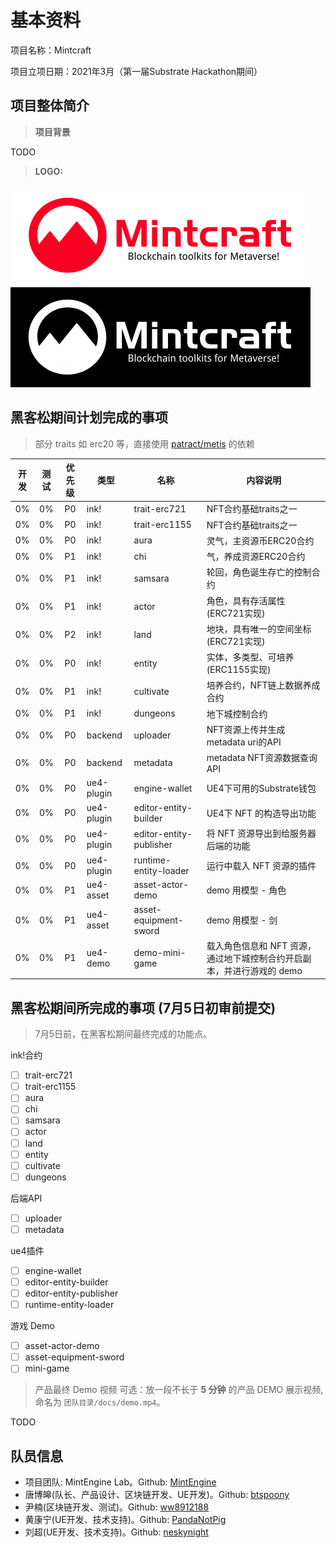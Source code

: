 # 基本资料

项目名称：Mintcraft

项目立项日期：2021年3月（第一届Substrate Hackathon期间）

## 项目整体简介

> **项目背景**

TODO

> **LOGO:**

![Logo Light][logo1]
![Logo Dark][logo2]

## 黑客松期间计划完成的事项

> 部分 traits 如 erc20 等，直接使用 [patract/metis](https://github.com/patractlabs/metis) 的依赖

| 开发 | 测试 | 优先级 | 类型 | 名称 | 内容说明 |
| :----: | :----: | :---: | ---- | ------ | ------------ |
| 0% | 0% | P0 | ink! | trait-erc721 | NFT合约基础traits之一 |
| 0% | 0% | P0 | ink! | trait-erc1155 | NFT合约基础traits之一 |
| 0% | 0% | P0 | ink! | aura | 灵气，主资源币ERC20合约 |
| 0% | 0% | P1 | ink! | chi | 气，养成资源ERC20合约 |
| 0% | 0% | P1 | ink! | samsara | 轮回，角色诞生存亡的控制合约 |
| 0% | 0% | P1 | ink! | actor | 角色，具有存活属性(ERC721实现) |
| 0% | 0% | P2 | ink! | land | 地块，具有唯一的空间坐标(ERC721实现) |
| 0% | 0% | P0 | ink! | entity | 实体，多类型、可培养(ERC1155实现) |
| 0% | 0% | P1 | ink! | cultivate | 培养合约，NFT链上数据养成合约 |
| 0% | 0% | P1 | ink! | dungeons | 地下城控制合约 |
| 0% | 0% | P0 | backend | uploader | NFT资源上传并生成 metadata uri的API |
| 0% | 0% | P0 | backend | metadata | metadata NFT资源数据查询API |
| 0% | 0% | P0 | ue4-plugin | engine-wallet | UE4下可用的Substrate钱包 |
| 0% | 0% | P0 | ue4-plugin | editor-entity-builder | UE4下 NFT 的构造导出功能 |
| 0% | 0% | P0 | ue4-plugin | editor-entity-publisher | 将 NFT 资源导出到给服务器后端的功能 |
| 0% | 0% | P0 | ue4-plugin | runtime-entity-loader | 运行中载入 NFT 资源的插件 |
| 0% | 0% | P1 | ue4-asset | asset-actor-demo | demo 用模型 - 角色 |
| 0% | 0% | P1 | ue4-asset | asset-equipment-sword | demo 用模型 - 剑 |
| 0% | 0% | P1 | ue4-demo | demo-mini-game | 载入角色信息和 NFT 资源，通过地下城控制合约开启副本，并进行游戏的 demo |

## 黑客松期间所完成的事项 (7月5日初审前提交)

> 7月5日前，在黑客松期间最终完成的功能点。

ink!合约

- [ ] trait-erc721
- [ ] trait-erc1155
- [ ] aura
- [ ] chi
- [ ] samsara
- [ ] actor
- [ ] land
- [ ] entity
- [ ] cultivate
- [ ] dungeons

后端API

- [ ] uploader
- [ ] metadata

ue4插件

- [ ] engine-wallet
- [ ] editor-entity-builder
- [ ] editor-entity-publisher
- [ ] runtime-entity-loader

游戏 Demo

- [ ] asset-actor-demo
- [ ] asset-equipment-sword
- [ ] mini-game

> 产品最终 Demo 视频
> 可选：放一段不长于 **5 分钟** 的产品 DEMO 展示视频, 命名为 `团队目录/docs/demo.mp4`。

TODO

## 队员信息

- 项目团队: MintEngine Lab。Github: [MintEngine](https://github.com/MintEngine)
- 唐博皞(队长、产品设计、区块链开发、UE开发)。Github: [btspoony](https://github.com/btspoony)
- 尹楠(区块链开发、测试)。Github: [ww8912188](https://github.com/ww8912188)
- 黄康宁(UE开发、技术支持)。Github: [PandaNotPig](https://github.com/PandaNotPig)
- 刘超(UE开发、技术支持)。Github: [neskynight](https://github.com/neskynight)

[logo1]: docs/assets/logo_en_small.png "logo_small"
[logo2]: docs/assets/logo_en_white_small.png "logo_dark"
